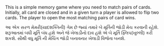 This is a simple memory game where you need to match pairs of cards. Initially, all card are closed and in a given turn a player is allowed to flip two cards. The player to open the most matching pairs of card wins. 


આ એક સરળ મેમરી(યાદશક્તિની) ગેમ છે જ્યાં તમારે બે મૂર્તિની જોડી મેચ કરવાની રહેશે. શરૂઆતમાં બધી મૂર્તિ  બંધ હશે અને જે ખેલાડીનો દાવ હશે એ  બે મૂર્તિ ફ્લિપ(ખુલ્લી) કરી શકશે. સૌથી વધુ મૂર્તિ ની મેચિંગ જોડી બનાવનાર ખેલાડી વિજેતા બનશે.
